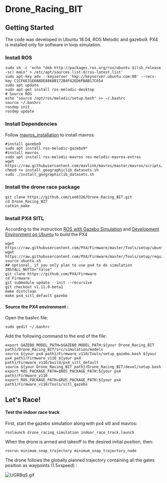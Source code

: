 # Drone_Racing_BIT

## Getting Started

The code was developed in Ubuntu 18.04, ROS Melodic and gazebo9.  PX4 is installed only for software in loop simulation. 

### Install ROS

```
sudo sh -c 'echo "deb http://packages.ros.org/ros/ubuntu $(lsb_release -sc) main" > /etc/apt/sources.list.d/ros-latest.list'
sudo apt-key adv --keyserver 'hkp://keyserver.ubuntu.com:80' --recv-key C1CF6E31E6BADE8868B172B4F42ED6FBAB17C654
sudo apt update
sudo apt-get install ros-melodic-desktop
# Source ROS
echo "source /opt/ros/melodic/setup.bash" >> ~/.bashrc
source ~/.bashrc
rosdep init
rosdep update
```

### Install Dependencies

Follow [mavros_installation](https://dev.px4.io/en/ros/mavros_installation.html) to install mavros:

```
#install gazebo9
sudo apt install ros-melodic-gazebo9*
#install mavros
sudo apt install ros-melodic-mavros ros-melodic-mavros-extras
wget https://raw.githubusercontent.com/mavlink/mavros/master/mavros/scripts/install_geographiclib_datasets.sh
chmod +x install_geographiclib_datasets.sh
sudo ./install_geographiclib_datasets.sh
```

### Install the drone race package

```
git clone https://github.com/Lee0326/Drone_Racing_BIT.git
cd Drone_Racing_BIT
catkin_make
```

### Install PX4 SITL  

According to the instruction [ROS with Gazebo Simulation](https://dev.px4.io/master/en/simulation/ros_interface.html) and [Development Environment on Ubuntu](https://dev.px4.io/master/en/setup/dev_env_linux_ubuntu.html) to build the PX4

```
wget https://raw.githubusercontent.com/PX4/Firmware/master/Tools/setup/ubuntu.sh
wget https://raw.githubusercontent.com/PX4/Firmware/master/Tools/setup/requirements.txt
source ubuntu.sh
## optional, if you only plan to use px4 to do simulation
INSTALL_NUTTX="false"
git clone https://github.com/PX4/Firmware
cd Firmware
git submodule update --init --recursive
git checkout v1.11.0-beta1
make distclean
make px4_sitl_default gazebo
```

#### Source the PX4 environment :

Open the bashrc file:

```
sudo gedit ~/.bashrc 
```

Add the following command to the end of the file:

```
export GAZEBO_MODEL_PATH=$GAZEBO_MODEL_PATH:${your Drone_Racing_BIT path}/Drone_Racing_BIT/src/simulation/models
source ${your px4 path}/Firmware_v110/Tools/setup_gazebo.bash ${your px4 path}/Firmware_v110 ${your px4 path}/Firmware_v110/build/px4_sitl_default
source ${your Drone_Racing_BIT path}/Drone_Racing_BIT/devel/setup.bash
export ROS_PACKAGE_PATH=$ROS_PACKAGE_PATH:${your px4 path}/Firmware_v110
export ROS_PACKAGE_PATH=$ROS_PACKAGE_PATH:${your px4 path}/Firmware_v110/Tools/sitl_gazebo
```

## Let's Race!

#### Test the indoor race track

First, start the gazebo simulation along with px4 sitl and mavros:

```
roslaunch drone_racing_simulation indoor_race_track.launch
```

When the drone is armed and takeoff to the desired initial position, then:

```
rosrun minimum_snap_trajectory minimum_snap_trajectory_node
```

The drone follows the globally planned trajectory containing all the gates position as waypoints (1.5xspeed) :

![UGRBqS.gif](https://s1.ax1x.com/2020/07/13/UGRBqS.gif)

